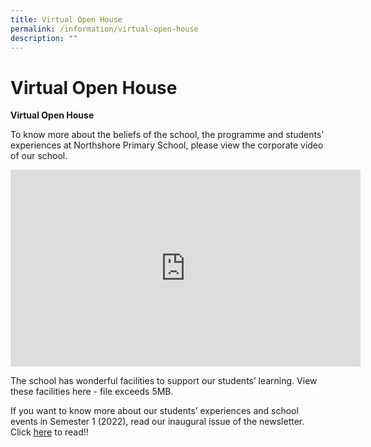 ```yaml
---
title: Virtual Open House
permalink: /information/virtual-open-house
description: ""
---
```

# **Virtual Open House**

**Virtual Open House**  

To know more about the beliefs of the school, the programme and students’ experiences at Northshore Primary School, please view the corporate video of our school.

<iframe width="560" height="315" src="https://www.youtube.com/embed/ofjZJbPJvfE" title="YouTube video player" frameborder="0" allow="accelerometer; autoplay; clipboard-write; encrypted-media; gyroscope; picture-in-picture" allowfullscreen></iframe>

The school has wonderful facilities to support our students’ learning. View these facilities here - file exceeds 5MB.  
  
If you want to know more about our students’ experiences and school events in Semester 1 (2022), read our inaugural issue of the newsletter. Click [here](https://northshorepri.moe.edu.sg/about-us/newsletters) to read!!